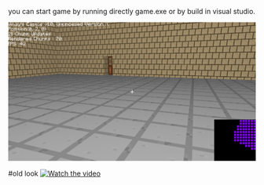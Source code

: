 you can start game by running directly game.exe or by build in visual studio.

![screenshot](screenshot.png)

#old look
[![Watch the video](https://img.youtube.com/vi/PRo9KY5LQGM/maxresdefault.jpg)](https://youtu.be/PRo9KY5LQGM)